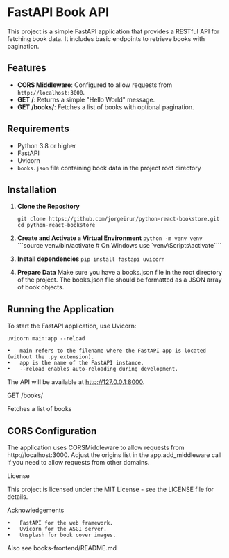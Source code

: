 # FastAPI Book API

This project is a simple FastAPI application that provides a RESTful API for fetching book data. It includes basic endpoints to retrieve books with pagination.

## Features

- **CORS Middleware**: Configured to allow requests from `http://localhost:3000`.
- **GET /**: Returns a simple "Hello World" message.
- **GET /books/**: Fetches a list of books with optional pagination.

## Requirements

- Python 3.8 or higher
- FastAPI
- Uvicorn
- `books.json` file containing book data in the project root directory

## Installation

1. **Clone the Repository**

   ```git clone https://github.com/jorgeirun/python-react-bookstore.git```
   ```cd python-react-bookstore```


2.	**Create and Activate a Virtual Environment**
```python -m venv venv```
```source venv/bin/activate  # On Windows use `venv\Scripts\activate````


3.	**Install dependencies**
```pip install fastapi uvicorn```


4.	**Prepare Data**
Make sure you have a books.json file in the root directory of the project. The books.json file should be formatted as a JSON array of book objects.


## Running the Application

To start the FastAPI application, use Uvicorn:

```uvicorn main:app --reload```

	•	main refers to the filename where the FastAPI app is located (without the .py extension).
	•	app is the name of the FastAPI instance.
	•	--reload enables auto-reloading during development.

   The API will be available at http://127.0.0.1:8000.

GET /books/

Fetches a list of books

## CORS Configuration

The application uses CORSMiddleware to allow requests from http://localhost:3000. Adjust the origins list in the app.add_middleware call if you need to allow requests from other domains.

License

This project is licensed under the MIT License - see the LICENSE file for details.

Acknowledgements

	•	FastAPI for the web framework.
	•	Uvicorn for the ASGI server.
	•	Unsplash for book cover images.



Also see books-frontend/README.md